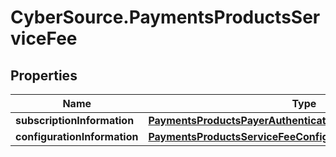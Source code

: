 # CyberSource.PaymentsProductsServiceFee

## Properties
Name | Type | Description | Notes
------------ | ------------- | ------------- | -------------
**subscriptionInformation** | [**PaymentsProductsPayerAuthenticationSubscriptionInformation**](PaymentsProductsPayerAuthenticationSubscriptionInformation.md) |  | [optional] 
**configurationInformation** | [**PaymentsProductsServiceFeeConfigurationInformation**](PaymentsProductsServiceFeeConfigurationInformation.md) |  | [optional] 


